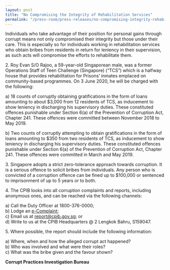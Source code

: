```yaml
---
layout: post
title: "No Compromising the Integrity of Rehabilitation Services"
permalink: "/press-room/press-releases/no-compromising-integrity-rehabilitation-services"
---
```

Individuals who take advantage of their position for personal gains through corrupt means not only compromised their integrity but those under their care. This is especially so for individuals working in rehabilitation services who obtain bribes from residents in return for leniency in their supervision, as such acts will compromise the efforts to rehabilitate them.

2\.        Roy Evan S/O Rajoo, a 59-year-old Singaporean male, was a former Operations Staff of Teen Challenge (Singapore) (“TCS”) which is a halfway house that provides rehabilitation for Prisons’ inmates emplaced on community-based programmes. On 3 June 2020, he will be charged with the following:

a) 18 counts of corruptly obtaining gratifications in the form of loans amounting to about $3,000 from 12 residents of TCS, as inducement to show leniency in discharging his supervisory duties. These constituted offences punishable under Section 6(a) of the Prevention of Corruption Act, Chapter 241. These offences were committed between November 2018 to May 2019.

b) Two counts of corruptly attempting to obtain gratifications in the form of loans amounting to $350 from two residents of TCS, as inducement to show leniency in discharging his supervisory duties. These constituted offences punishable under Section 6(a) of the Prevention of Corruption Act, Chapter 241. These offences were committed in March and May 2019.

3\.       Singapore adopts a strict zero-tolerance approach towards corruption. It is a serious offence to solicit bribes from individuals. Any person who is convicted of a corruption offence can be fined up to $100,000 or sentenced to imprisonment of up to 5 years or to both.

4\.       The CPIB looks into all corruption complaints and reports, including anonymous ones, and can be reached via the following channels:

a) Call the Duty Officer at 1800-376-0000;<br />
b) Lodge an [e-Complaint](/e-services/e-complaint-for-corrupt-conduct);<br>
c) Email us at <a class="spamspan" href="mailto:report@cpib.gov.sg">report@cpib.gov.sg</a>; or<br />
d) Write to us at the CPIB Headquarters @ 2 Lengkok Bahru, S159047.

5\.        Where possible, the report should include the following information:

a) Where, when and how the alleged corrupt act happened?<br />
b) Who was involved and what were their roles?<br />
c) What was the bribe given and the favour shown?

**Corrupt Practices Investigation Bureau**
